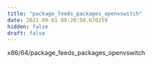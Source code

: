 ```yaml
---
title: "package_feeds_packages_openvswitch"
date: 2021-09-01 09:20:50.670259
hidden: false
draft: false
---
```


x86/64/package_feeds_packages_openvswitch

